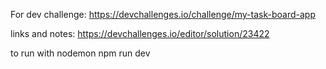 For dev challenge:
https://devchallenges.io/challenge/my-task-board-app

links and notes:
https://devchallenges.io/editor/solution/23422

to run with nodemon
npm run dev
